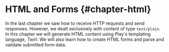 # HTML and Forms {#chapter-html}

In the last chapter we saw how to receive HTTP requests and send responses. However, we dealt exclusively with content of type `text/plain`. In this chapter we will generate HTML content using Play's templating language, *Twirl*. We will also learn how to create HTML forms and parse and validate submitted form data.
